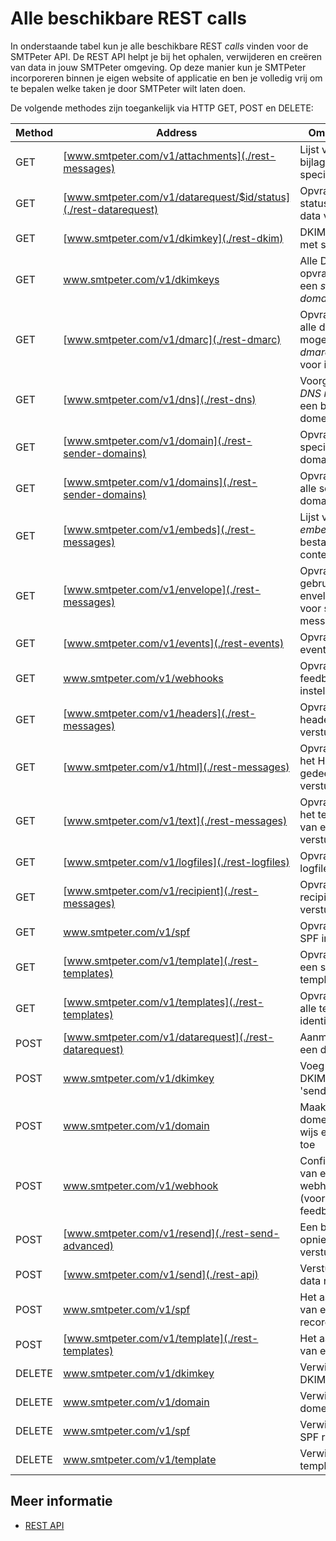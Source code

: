 # Alle beschikbare REST calls

In onderstaande tabel kun je alle beschikbare REST *calls* vinden voor de 
SMTPeter API. De REST API helpt je bij het ophalen, verwijderen en creëren 
van data in jouw SMTPeter omgeving. Op deze manier kun je SMTPeter incorporeren
binnen je eigen website of applicatie en ben je volledig vrij om te bepalen
welke taken je door SMTPeter wilt laten doen. 

De volgende methodes zijn toegankelijk via HTTP GET, POST en DELETE:     

| Method         | Address                                                          | Omschrijving                                                            |
|----------------|------------------------------------------------------------------|-------------------------------------------------------------------------|
| GET            | [www.smtpeter.com/v1/attachments](./rest-messages)               | Lijst van alle bijlages voor specifieke email                           |
| GET            | [www.smtpeter.com/v1/datarequest/$id/status](./rest-datarequest) | Opvragen van de status van een data verzoek                             |
| GET            | [www.smtpeter.com/v1/dkimkey](./rest-dkim)                       | DKIM opvragen met specifiek ID                                          |
| GET            | www.smtpeter.com/v1/dkimkeys                                     | Alle DKIM opvragen voor een *sender domain*                             |
| GET            | [www.smtpeter.com/v1/dmarc](./rest-dmarc)                        | Opvragen van alle datums waar mogelijk een *dmarc rapport* voor is      |
| GET            | [www.smtpeter.com/v1/dns](./rest-dns)                            | Voorgestelde *DNS record* voor een bepaald domein                       |
| GET            | [www.smtpeter.com/v1/domain](./rest-sender-domains)              | Opvragen van specifiek sender domain                                    |
| GET            | [www.smtpeter.com/v1/domains](./rest-sender-domains)             | Opvragen van alle sender domains                                        |
| GET            | [www.smtpeter.com/v1/embeds](./rest-messages)                    | Lijst van alle *embedded* bestanden + content id (cid)                  |
| GET            | [www.smtpeter.com/v1/envelope](./rest-messages)                  | Opvragen van gebruikte envelope adres voor specifiek message id         |
| GET            | [www.smtpeter.com/v1/events](./rest-events)                      | Opvragen van events                                                     |
| GET            | www.smtpeter.com/v1/webhooks                                     | Opvragen van feedback loop instellingen                                 |
| GET            | [www.smtpeter.com/v1/headers](./rest-messages)                   | Opvragen van headers van een verstuurd bericht                          |
| GET            | [www.smtpeter.com/v1/html](./rest-messages)                      | Opvragen van het HTML gedeelte van een verstuurd bericht                |
| GET            | [www.smtpeter.com/v1/text](./rest-messages)                      | Opvragen van het text gedeelte van een verstuurd bericht                |
| GET            | [www.smtpeter.com/v1/logfiles](./rest-logfiles)                  | Opvragen van logfilesinformatie                                         |
| GET            | [www.smtpeter.com/v1/recipient](./rest-messages)                 | Opvragen van de recipient van een verstuurd bericht                     |
| GET            | www.smtpeter.com/v1/spf                                          | Opvragen van SPF informatie                                             |
| GET            | [www.smtpeter.com/v1/template](./rest-templates)                 | Opvragen van een specifieke template                                    |
| GET            | [www.smtpeter.com/v1/templates](./rest-templates)                | Opvragen van alle template identifiers                                  |
| POST           | [www.smtpeter.com/v1/datarequest](./rest-datarequest)            | Aanmaken van een data verzoek                                           |
| POST           | www.smtpeter.com/v1/dkimkey                                      | Voeg een nieuwe DKIM toe aan het 'sender domain'                        |
| POST           | www.smtpeter.com/v1/domain                                       | Maak een nieuw domein aan of wijs een domein toe                        |
| POST           | www.smtpeter.com/v1/webhook                                      | Configureren van een webhook (voorheen feedbackloop)                    |
| POST           | [www.smtpeter.com/v1/resend](./rest-send-advanced)               | Een bericht opnieuw versturen                                           |
| POST           | [www.smtpeter.com/v1/send](./rest-api)                           | Versturen van data naar SMTP                                            |
| POST           | www.smtpeter.com/v1/spf                                          | Het aanmaken van een spf record                                         |
| POST           | [www.smtpeter.com/v1/template](./rest-templates)                 | Het aanmaken van een template                                           |
| DELETE         | www.smtpeter.com/v1/dkimkey                                      | Verwijder een DKIM sleutel                                              |
| DELETE         | www.smtpeter.com/v1/domain                                       | Verwijder een domein                                                    |
| DELETE         | www.smtpeter.com/v1/spf                                          | Verwijder een SPF record                                                |
| DELETE         | www.smtpeter.com/v1/template                                     | Verwijder een template                                                  |

## Meer informatie

* [REST API](./rest-api)

